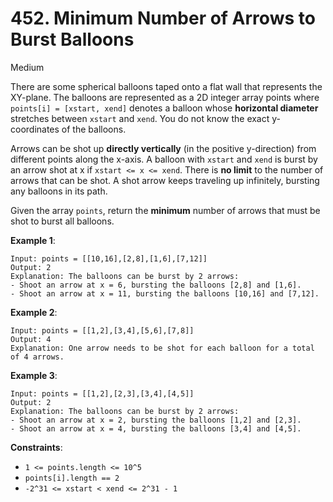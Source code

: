 # 452. Minimum Number of Arrows to Burst Balloons

Medium

There are some spherical balloons taped onto a flat wall that 
represents the XY-plane. The balloons are represented as a 2D 
integer array points where `points[i] = [xstart, xend]` denotes 
a balloon whose **horizontal diameter** stretches between `xstart` 
and `xend`. You do not know the exact y-coordinates of the 
balloons.

Arrows can be shot up **directly vertically** (in the positive y-direction) 
from different points along the x-axis. A balloon with `xstart` and `xend` 
is burst by an arrow shot at x if `xstart <= x <= xend`. There is **no 
limit** to the number of arrows that can be shot. A shot arrow keeps 
traveling up infinitely, bursting any balloons in its path.

Given the array `points`, return the **minimum** number of arrows that must 
be shot to burst all balloons.



**Example 1**:
```
Input: points = [[10,16],[2,8],[1,6],[7,12]]
Output: 2
Explanation: The balloons can be burst by 2 arrows:
- Shoot an arrow at x = 6, bursting the balloons [2,8] and [1,6].
- Shoot an arrow at x = 11, bursting the balloons [10,16] and [7,12].
```

**Example 2**:
```
Input: points = [[1,2],[3,4],[5,6],[7,8]]
Output: 4
Explanation: One arrow needs to be shot for each balloon for a total 
of 4 arrows.
```

**Example 3**:
```
Input: points = [[1,2],[2,3],[3,4],[4,5]]
Output: 2
Explanation: The balloons can be burst by 2 arrows:
- Shoot an arrow at x = 2, bursting the balloons [1,2] and [2,3].
- Shoot an arrow at x = 4, bursting the balloons [3,4] and [4,5].
```

**Constraints**:

* `1 <= points.length <= 10^5`
* `points[i].length == 2`
* `-2^31 <= xstart < xend <= 2^31 - 1`